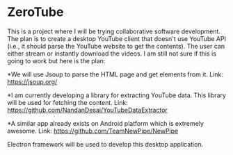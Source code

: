 # ZeroTube
This is a project where I will be trying collaborative software development. The plan is to create a desktop YouTube client that doesn't use YouTube API (i.e., it should parse the YouTube website to get the contents).
The user can either stream or instantly download the videos.
I am still not sure if this is going to work but here is the plan:

*We will use Jsoup to parse the HTML page and get elements from it.
Link: https://jsoup.org/

*I am currently developing a library for extracting YouTube data. This library will be used for fetching the content.
Link: https://github.com/NandanDesai/YouTubeDataExtractor

*A similar app already exists on Android platform which is extremely awesome.
Link: https://github.com/TeamNewPipe/NewPipe

Electron framework will be used to develop this desktop application.

